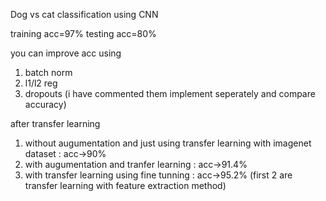 Dog vs cat classification using CNN 

training acc=97%
testing acc=80%

you can improve acc using 
1. batch norm
2. l1/l2 reg
3. dropouts
(i have commented them implement seperately and compare accuracy)

after transfer learning 

1. without augumentation and just using transfer learning with imagenet dataset : acc->90%
2. with augumentation and tranfer learning : acc->91.4%
3. with transfer learning using fine tunning : acc->95.2%
(first 2 are transfer learning with feature extraction method)
